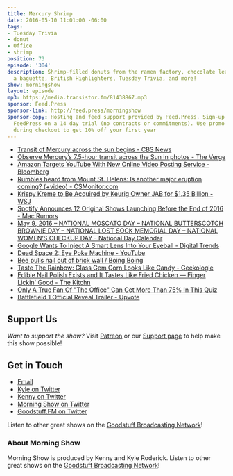 ```yaml
---
title: Mercury Shrimp
date: 2016-05-10 11:01:00 -06:00
tags:
- Tuesday Trivia
- donut
- Office
- shrimp
position: 73
episode: '304'
description: Shrimp-filled donuts from the ramen factory, chocolate leather holding
  a baguette, British Highlighters, Tuesday Trivia, and more!
show: morningshow
layout: episode
mp3: https://media.transistor.fm/81438867.mp3
sponsor: Feed.Press
sponsor-link: http://feed.press/morningshow
sponsor-copy: Hosting and feed support provided by Feed.Press. Sign-up today and try
  FeedPress on a 14 day trial (no contracts or commitments). Use promo code `morningshow`
  during checkout to get 10% off your first year
---
```


* [Transit of Mercury across the sun begins - CBS News](http://www.cbsnews.com/news/transit-of-mercury-across-the-sun-begins/)
* [Observe Mercury’s 7.5-hour transit across the Sun in photos - The Verge](http://www.theverge.com/2016/5/9/11639652/mercury-transit-sun-crossing-photos)
* [Amazon Targets YouTube With New Online Video Posting Service - Bloomberg](http://www.bloomberg.com/news/articles/2016-05-10/amazon-targets-youtube-with-new-online-video-posting-service)
* [Rumbles heard from Mount St. Helens: Is another major eruption coming? (+video) - CSMonitor.com](http://www.csmonitor.com/Science/2016/0507/Rumbles-heard-from-Mount-St.-Helens-Is-another-major-eruption-coming-video)
* [Krispy Kreme to Be Acquired by Keurig Owner JAB for $1.35 Billion - WSJ](http://www.wsj.com/articles/krispy-kreme-to-be-acquired-by-jab-for-1-35-billion-1462798137)
* [Spotify Announces 12 Original Shows Launching Before the End of 2016 - Mac Rumors](http://www.macrumors.com/2016/05/09/spotify-12-new-original-shows/)
* [May 9, 2016 – NATIONAL MOSCATO DAY – NATIONAL BUTTERSCOTCH BROWNIE DAY – NATIONAL LOST SOCK MEMORIAL DAY – NATIONAL WOMEN’S CHECKUP DAY - National Day Calendar](http://www.nationaldaycalendar.com/2016/05/08/may-9-2016-national-moscato-day-national-butterscotch-brownie-day-national-lost-sock-memorial-day-national-womens-checkup-day/)
* [Google Wants To Inject A Smart Lens Into Your Eyeball - Digital Trends](http://www.digitaltrends.com/cool-tech/google-lens-injection-patent-smart-device/)
* [Dead Space 2: Eye Poke Machine - YouTube](https://www.youtube.com/watch?v=9crCGMh4j9g)
* [Bee pulls nail out of brick wall / Boing Boing](http://boingboing.net/2016/05/02/bee-pulls-nail-out-of-brick-wa.html)
* [Taste The Rainbow: Glass Gem Corn Looks Like Candy - Geekologie](http://geekologie.com/2016/05/taste-the-rainbow-glass-gem-corn-looks-l.php?utm_source=feedburner&utm_medium=feed&utm_campaign=Feed:+geekologie/iShm+(Geekologie+-+Gadgets,+Gizmos,+and+Awesome))
* [Edible Nail Polish Exists and It Tastes Like Fried Chicken — Finger Lickin' Good - The Kitchn](http://www.thekitchn.com/edible-nail-polish-exists-and-it-tastes-like-fried-chicken-230867)
* [Only A True Fan Of "The Office" Can Get More Than 75% In This Quiz](https://www.buzzfeed.com/alexfinnis/can-you-beat-this-office-quiz?utm_term=.bmkeJPpwYQ#.nx2KvyEQkb)
* [Battlefield 1 Official Reveal Trailer - Upvote](http://upvote.morningshow.am/battlefield-1-official-reveal-trailer/2016-05-06)

## Support Us
*Want to support the show?* Visit [Patreon](http://patreon.com/morningshow) or our [Support page](http://goodstuff.fm/support) to help make this show possible!

## Get in Touch
* [Email](mailto:kyle@goodstuff.fm)
* [Kyle on Twitter](http://twitter.com/dogburps)
* [Kenny on Twitter](http://twitter.com/pizzarobotics)
* [Morning Show on Twitter](http://twitter.com/morningshowam)
* [Goodstuff.FM on Twitter](http://twitter.com/goodstufffm)

Listen to other great shows on the [Goodstuff Broadcasting Network](http://goodstuff.fm/shows)!

### About Morning Show
Morning Show is produced by Kenny and Kyle Roderick. Listen to other great shows on the [Goodstuff Broadcasting Network](http://goodstuff.fm/)!
